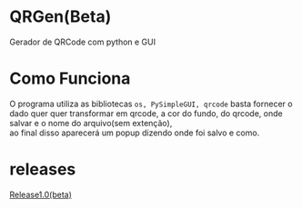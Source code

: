 # QRGen(Beta)
Gerador de QRCode com python e GUI

# Como Funciona
O programa utiliza as bibliotecas ```os, PySimpleGUI, qrcode``` 
basta fornecer o dado quer quer transformar em qrcode, a cor do fundo, do qrcode, onde salvar e o nome do arquivo(sem extenção),
<br> ao final disso aparecerá um popup dizendo onde foi salvo e como.

# releases

[Release1.0(beta)]()
